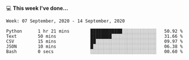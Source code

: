 💻 **This week I've done...**

<!--START_SECTION:waka-->
```text
Week: 07 September, 2020 - 14 September, 2020

Python      1 hr 21 mins        ████████████░░░░░░░░░░░░░   50.92 % 
Text        50 mins             ████████░░░░░░░░░░░░░░░░░   31.66 % 
CSV         15 mins             ██░░░░░░░░░░░░░░░░░░░░░░░   09.97 % 
JSON        10 mins             █░░░░░░░░░░░░░░░░░░░░░░░░   06.38 % 
Bash        0 secs              ░░░░░░░░░░░░░░░░░░░░░░░░░   00.60 %
```
<!--END_SECTION:waka-->
